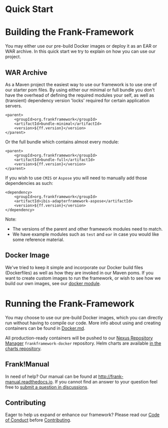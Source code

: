 Quick Start
===============

# Building the Frank-Framework
You may either use our pre-build Docker images or deploy it as an EAR or WAR archive.
In this quick start we try to explain on how you can use our project.


## WAR Archive
As a Maven project the easiest way to use our framework is to use one of our starter pom files.
By using either our minimal or full bundle you don't have the overhead of defining the required modules your self, as well as (transient) dependency version 'locks' required for certain application servers.

```
<parent>
	<groupId>org.frankframework</groupId>
	<artifactId>bundle-minimal</artifactId>
	<version>${ff.version}</version>
</parent>
```
Or the full bundle which contains almost every module:

```
<parent>
	<groupId>org.frankframework</groupId>
	<artifactId>bundle-full</artifactId>
	<version>${ff.version}</version>
</parent>
```
If you wish to use `CMIS` or `Aspose` you will need to manually add those dependencies as such:

```
<dependency>
	<groupId>org.frankframework</groupId>
	<artifactId>ibis-adapterframework-aspose</artifactId>
	<version>${ff.version}</version>
</dependency>
```
Note:
- The versions of the parent and other framework modules need to match.
- We have example modules such as `test` and `ear` in case you would like some reference material.

## Docker Image
We've tried to keep it simple and incorporate our Docker build files (Dockerfiles) as well as how they are invoked in our Maven poms.
If you want to create custom images to run the framework, or wish to see how we build our own images, see our [docker module](/docker/README.md).


# Running the Frank-Framework
You may choose to use our pre-build Docker images, which you can directly run without having to compile our code.
More info about using and creating containers can be found in [Docker.md](Docker.md).

All production-ready containers will be pushed to our [Nexus Repository Manager](https://nexus.frankframework.org/) `frankframework-docker` repository. Helm charts are available [in the charts repository](https://github.com/ibissource/charts).

## Frank!Manual
In need of help? Our manual can be found at <http://frank-manual.readthedocs.io>. If you cannot find an answer to your question feel free to [submit a question in discussions](https://github.com/frankframework/frankframework/discussions).

## Contributing
Eager to help us expand or enhance our framework?
Please read our [Code of Conduct](CODE_OF_CONDUCT.md) before [Contributing](CONTRIBUTING.md).
